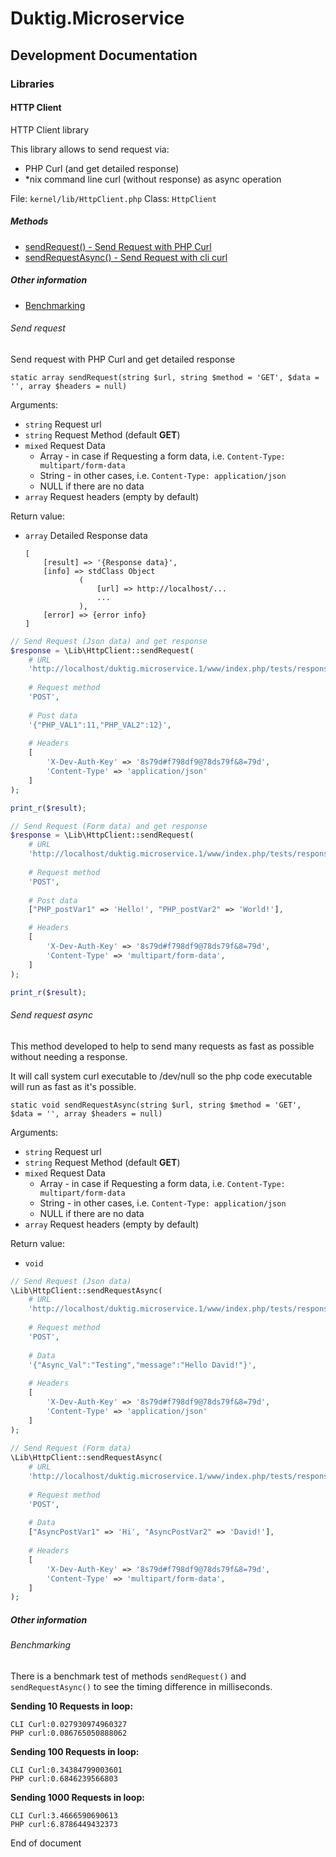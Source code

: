 # Duktig.Microservice
## Development Documentation

### Libraries

#### HTTP Client

HTTP Client library

This library allows to send request via:
 - PHP Curl (and get detailed response)
 - *nix command line curl (without response) as async operation
 
File: `kernel/lib/HttpClient.php`
Class: `HttpClient`

##### Methods

- [sendRequest() - Send Request with PHP Curl](#send-request)
- [sendRequestAsync() - Send Request with cli curl](#send-request-async)

##### Other information

- [Benchmarking](#benchmarking)  

###### Send request

Send request with PHP Curl and get detailed response

`static array sendRequest(string $url, string $method = 'GET', $data = '', array $headers = null)`

Arguments:

- `string` Request url
- `string` Request Method (default **GET**)
- `mixed`  Request Data 
    - Array - in case if Requesting a form data, i.e. `Content-Type: multipart/form-data`
    - String - in other cases, i.e. `Content-Type: application/json`
    - NULL if there are no data 
- `array` Request headers (empty by default)

Return value:

- `array` Detailed Response data
    ```
    [
        [result] => '{Response data}',
        [info] => stdClass Object
                (
                    [url] => http://localhost/...
                    ...
                ),
        [error] => {error info}
    ]
    ```

```php
// Send Request (Json data) and get response
$response = \Lib\HttpClient::sendRequest(
    # URL
    'http://localhost/duktig.microservice.1/www/index.php/tests/response_all_request_data?a=1&b=2',
    
    # Request method
    'POST',
    
    # Post data
    '{"PHP_VAL1":11,"PHP_VAL2":12}',
    
    # Headers
    [
        'X-Dev-Auth-Key' => '8s79d#f798df9@78ds79f&8=79d',
        'Content-Type' => 'application/json'
    ]
);

print_r($result);

// Send Request (Form data) and get response
$response = \Lib\HttpClient::sendRequest(
    # URL
    'http://localhost/duktig.microservice.1/www/index.php/tests/response_all_request_data?a=1&b=2',
    
    # Request method
    'POST',
    
    # Post data
    ["PHP_postVar1" => 'Hello!', "PHP_postVar2" => 'World!'],

    # Headers
    [
        'X-Dev-Auth-Key' => '8s79d#f798df9@78ds79f&8=79d',
        'Content-Type' => 'multipart/form-data',
    ]
);

print_r($result);
```

###### Send request async

This method developed to help to send many requests as fast as possible without needing a response.

It will call system curl executable to /dev/null so the php code executable will run as fast as it's possible.   

`static void sendRequestAsync(string $url, string $method = 'GET', $data = '', array $headers = null)`

Arguments:

- `string` Request url
- `string` Request Method (default **GET**)
- `mixed`  Request Data 
    - Array - in case if Requesting a form data, i.e. `Content-Type: multipart/form-data`
    - String - in other cases, i.e. `Content-Type: application/json`
    - NULL if there are no data 
- `array` Request headers (empty by default)

Return value:

- `void`

```php
// Send Request (Json data)
\Lib\HttpClient::sendRequestAsync(
    # URL
    'http://localhost/duktig.microservice.1/www/index.php/tests/response_all_request_data?a=1&b=2',
    
    # Request method
    'POST',
    
    # Data
    '{"Async_Val":"Testing","message":"Hello David!"}',
    
    # Headers
    [
        'X-Dev-Auth-Key' => '8s79d#f798df9@78ds79f&8=79d',
        'Content-Type' => 'application/json'
    ]
);
			
// Send Request (Form data)
\Lib\HttpClient::sendRequestAsync(
    # URL
    'http://localhost/duktig.microservice.1/www/index.php/tests/response_all_request_data?a=1&b=2',
    
    # Request method
    'POST',
    
    # Data
    ["AsyncPostVar1" => 'Hi', "AsyncPostVar2" => 'David!'],
    
    # Headers
    [
        'X-Dev-Auth-Key' => '8s79d#f798df9@78ds79f&8=79d',
        'Content-Type' => 'multipart/form-data',
    ]
);			
```

##### Other information

###### Benchmarking

There is a benchmark test of methods `sendRequest()` and `sendRequestAsync()` to see the timing difference in milliseconds.

**Sending 10 Requests in loop:**

```
CLI Curl:0.027930974960327
PHP curl:0.086765050888062
```  

**Sending 100 Requests in loop:**

```
CLI Curl:0.34384799003601
PHP curl:0.6846239566803
```  

**Sending 1000 Requests in loop:**

```
CLI Curl:3.4666590690613
PHP curl:6.8786449432373
```

End of document

